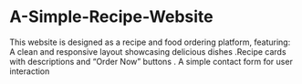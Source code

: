# A-Simple-Recipe-Website
This website is designed as a recipe and food ordering platform, featuring:  A clean and responsive layout showcasing delicious dishes .Recipe cards with descriptions and “Order Now” buttons . A simple contact form for user interaction
